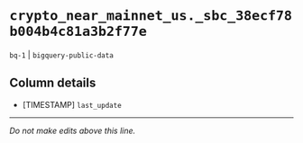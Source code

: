 # `crypto_near_mainnet_us._sbc_38ecf78b004b4c81a3b2f77e`
`bq-1` | `bigquery-public-data`

## Column details
* [TIMESTAMP] `last_update`

-------------------------------------------------------------------------------
*Do not make edits above this line.*
